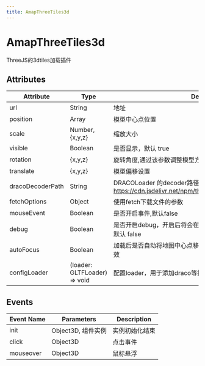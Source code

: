 ```yaml
---
title: AmapThreeTiles3d
---
```


# AmapThreeTiles3d
ThreeJS的3dtiles加载插件

## Attributes

Attribute | Type           | Description
---|----------------|---|
url  | String         | 地址
position | Array          | 模型中心点位置
scale | Number,{x,y,z} | 缩放大小
visible | Boolean        | 是否显示，默认 true
rotation | {x,y,z}        | 旋转角度,通过该参数调整模型方向
translate | {x,y,z}        | 模型偏移设置
dracoDecoderPath | String         | DRACOLoader 的decoder路径，默认使用CDN路径，默认：https://cdn.jsdelivr.net/npm/three@0.143/examples/js/libs/draco/|
fetchOptions | Object | 使用fetch下载文件的参数 |
mouseEvent | Boolean | 是否开启事件,默认false |
debug | Boolean | 是否开启debug，开启后将会在页面最顶部显示当前模型处理情况， 默认 false |
autoFocus       | Boolean                                 | 加载后是否自动将地图中心点移动到模型中心，仅在不传position时生效                                                       |
configLoader    | (loader: GLTFLoader) => void            | 配置loader，用于添加draco等扩展                                                                      |

## Events

Event Name | Parameters | Description
---|---|---|
init | Object3D, 组件实例 | 实例初始化结束
click | Object3D | 点击事件
mouseover | Object3D | 鼠标悬浮

